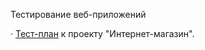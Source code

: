 Тестирование веб-приложений

· [Тест-план](https://docs.google.com/spreadsheets/d/1KTWWBn8xox0zrDgqzELr3KRs1LWVP_SveML8QMtD8m0/edit?gid=0#gid=0) к проекту "Интернет-магазин".
